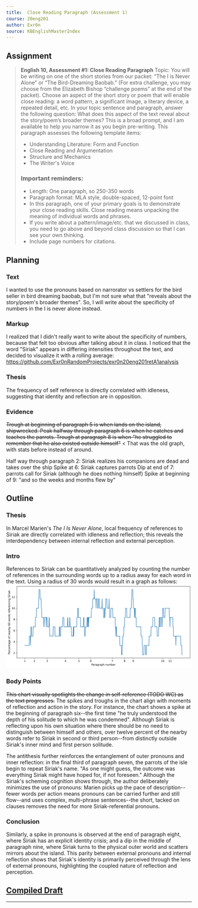 ```yaml
---
title:  Close Reading Paragraph (Assessment 1)
course: 20eng201
author: Exr0n
source: KBEnglishMasterIndex
---
```


## Assignment
> **English 10, Assessment  #1: Close Reading Paragraph**
> Topic: You will be writing on one of the short stories from our packet: “The I is Never Alone” or “The Bird-Dreaming Baobab.” (For extra challenge, you may choose from the Elizabeth Bishop “challenge poems” at the end of the packet). 
> Choose an aspect of the short story or poem that will enable close reading: a word pattern, a significant image, a literary device, a repeated detail, etc. In your topic sentence and paragraph, answer the following question:
> What does this aspect of the text reveal about the story/poem’s broader themes? This is a broad prompt, and I am available to help you narrow it as you begin pre-writing.
> This paragraph assesses the following template items: 
> 
> - Understanding Literature: Form and Function
> - Close Reading and Argumentation
> - Structure and Mechanics
> - The Writer's Voice
> 
> ### Important reminders:
> - Length: One paragraph, so 250-350 words
> - Paragraph format: MLA style, double-spaced, 12-point font
> - In this paragraph, one of your primary goals is to demonstrate your close reading skills. Close reading means unpacking the meaning of individual words and phrases.
> - If you write about a pattern/image/etc. that we discussed in class, you need to go above and beyond class discussion so that I can see your own thinking. 
> - Include page numbers for citations.

## Planning

### Text
I wanted to use the pronouns based on narrorator vs settlers for the bird seller in bird dreaming baobab, but I'm not sure what that "reveals about the story/poem's broader themes". So, I will write about the specificity of numbers in the I is never alone instead.

### Markup
I realized that I didn't really want to write about the specificity of numbers, because that felt too obvious after talking about it in class. I noticed that the word "Siriak" appears in differing intensities throughout the text, and decided to visualize it with a rolling average: https://github.com/Exr0nRandomProjects/exr0n20eng201retA1analysis

### Thesis
The frequency of self reference is directly correlated with idleness, suggesting that identity and reflection are in opposition.

### Evidence
~~Trough at beginning of paragraph 5 is when lands on the island, shipwrecked.
Peak halfway through paragraph 6 is when he catches and teaches the parrots.
Trough at paragraph 8 is when "he struggled to remember that he also existed outside himself"~~ < That was the old graph, with stats before instead of around.

Half way through paragraph 2: Siriak realizes his companions are dead and takes over the ship
Spike at 6: Siriak captures parrots
Dip at end of 7: parrots call for Siriak (although he does nothing himself)
Spike at beginning of 9: "and so the weeks and months flew by"

## Outline

### Thesis
In Marcel Marien's *The I Is Never Alone*, local frequency of references to Siriak are directly correlated with idleness and reflection; this reveals the interdependency between internal reflection and external perception.

### Intro
References to Siriak can be quantitatively analyzed by counting the number of references in the surrounding words up to a radius away for each word in the text. Using a radius of 30 words would result in a graph as follows:
[![Frequency chart](https://raw.githubusercontent.com/Exr0nRandomProjects/exr0n20eng201retA1analysis/master/chart.png)](https://github.com/Exr0nRandomProjects/exr0n20eng201retA1analysis/blob/master/process.py)

### Body Points

~~This chart visually spotlights the change in self-reference (TODO WC) as the text progresses.~~
The spikes and troughs in the chart align with moments of reflection and action in the story.
For instance, the chart shows a spike at the beginning of paragraph six--the first time "he truly understood the depth of his solitude to which he was condemned".
Although Siriak is reflecting upon his own situation where there should be no need to distinguish between himself and others, over twelve percent of the nearby words refer to Siriak in second or third person--from distinctly outside Siriak's inner mind and first person solitude. 

The antithesis further reinforces the entanglement of outer pronouns and inner reflection: in the final third of paragraph seven, the parrots of the isle begin to repeat Siriak's name. "As one might guess, the outcome was everything Siriak might have hoped for, if not foreseen."
Although the Siriak's scheming cognition shows through, the author deliberately minimizes the use of pronouns: Marien picks up the pace of description--fewer words per action means pronouns can be carried further and still flow--and uses complex, multi-phrase sentences--the short, tacked on clauses removes the need for more Siriak-referential pronouns.

### Conclusion

Similarly, a spike in pronouns is observed at the end of paragraph eight, where Siriak has an explicit identity crisis; and a dip in the middle of paragraph nine, where Siriak turns to the physical outer world and scatters mirrors about the island.
This parity between external pronouns and internal reflection shows that Siriak's identity is primarily perceived through the lens of external pronouns, highlighting the coupled nature of reflection and perception.

## [Compiled Draft](https://docs.google.com/document/d/1x_QqfDP9v5V68n-RQ7RUQuva-EtGtTkm1hkB5KgRpuY/edit)

---
